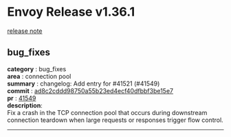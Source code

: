 # Envoy Release v1.36.1

[release note](https://www.envoyproxy.io/docs/envoy/latest/version_history/v1.36/v1.36.1)

## bug_fixes

**category**   : bug_fixes  
**area**       : connection pool  
**summary**    : changelog: Add entry for #41521 (#41549)  
**commit**     : [ad8c2cddd98750a55b23ed4ecf40dfbbf3be15e7](https://github.com/envoyproxy/envoy/commit/ad8c2cddd98750a55b23ed4ecf40dfbbf3be15e7)  
**pr**         : [41549](https://github.com/envoyproxy/envoy/pull/41549)  
**description**:  
Fix a crash in the TCP connection pool that occurs during downstream connection teardown when large requests or responses trigger flow control.   
 
---

